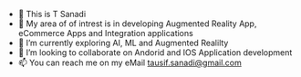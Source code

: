 - 👋 This is T Sanadi
- 👀 My area of of intrest is in developing Augmented Reality App, eCommerce Apps and Integration applications
- 🌱 I’m currently exploring AI, ML and Augmented Realilty
- 💞️ I’m looking to collaborate on Andorid and IOS Application development
- 📫 You can reach me on my eMail tausif.sanadi@gmail.com

<!---
tsanadi/tsanadi is a ✨ special ✨ repository because its `README.md` (this file) appears on your GitHub profile.
You can click the Preview link to take a look at your changes.
--->
